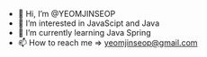 - 👋 Hi, I’m @YEOMJINSEOP
- 👀 I’m interested in JavaScipt and Java
- 🌱 I’m currently learning Java Spring
- 📫 How to reach me => yeomjinseop@gmail.com

<!---
YEOMJINSEOP/YEOMJINSEOP is a ✨ special ✨ repository because its `README.md` (this file) appears on your GitHub profile.
You can click the Preview link to take a look at your changes.
--->
